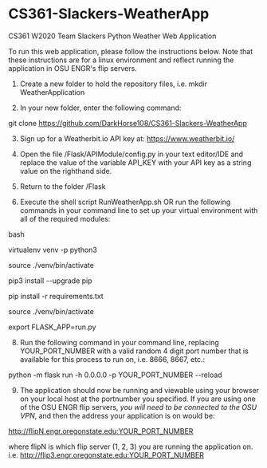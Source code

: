 # CS361-Slackers-WeatherApp
CS361 W2020 Team Slackers Python Weather Web Application

To run this web application, please follow the instructions below. Note that these instructions are for a linux environment and reflect running the application in OSU ENGR's flip servers.

1. Create a new folder to hold the repository files, i.e. mkdir WeatherApplication

2. In your new folder, enter the following command:

git clone https://github.com/DarkHorse108/CS361-Slackers-WeatherApp

3. Sign up for a Weatherbit.io API key at: https://www.weatherbit.io/

4. Open the file /Flask/APIModule/config.py in your text editor/IDE and replace the value of the variable API_KEY with your API key as a string value on the righthand side.

5. Return to the folder /Flask

6. Execute the shell script RunWeatherApp.sh OR run the following commands in your command line to set up your virtual environment with all of the required modules:

bash

virtualenv venv -p python3

source ./venv/bin/activate

pip3 install --upgrade pip

pip install -r requirements.txt

source ./venv/bin/activate

export FLASK_APP=run.py

8. Run the following command in your command line, replacing YOUR_PORT_NUMBER with a valid random 4 digit port number that is available for this process to run on, i.e. 8666, 8667, etc.:

python -m flask run -h 0.0.0.0 -p YOUR_PORT_NUMBER --reload

9. The application should now be running and viewable using your browser on your local host at the portnumber you specified. If you are using one of the OSU ENGR flip servers, *you will need to be connected to the OSU VPN*, and then the address your application is on would be:

http://flipN.engr.oregonstate.edu:YOUR_PORT_NUMBER

where flipN is which flip server (1, 2, 3) you are running the application on. i.e. http://flip3.engr.oregonstate.edu:YOUR_PORT_NUMBER
